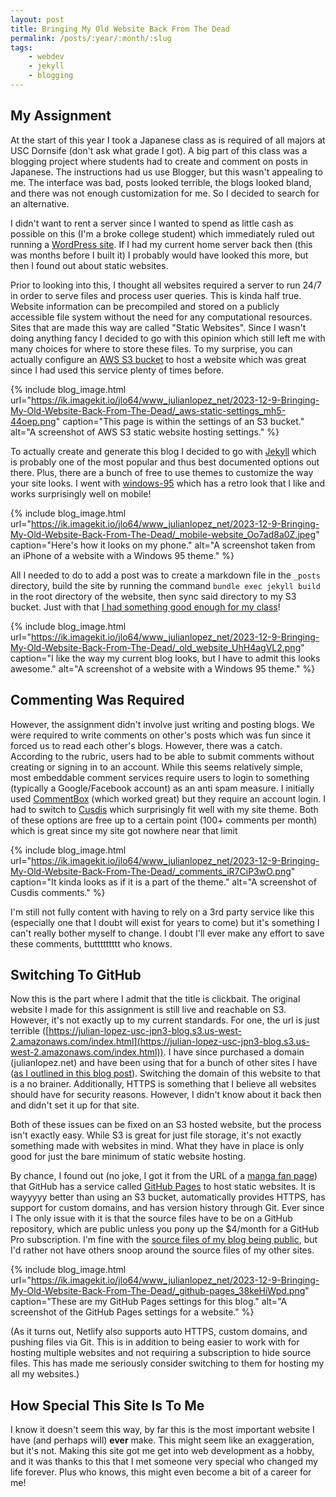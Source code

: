 ```yaml
---
layout: post
title: Bringing My Old Website Back From The Dead
permalink: /posts/:year/:month/:slug
tags:
    - webdev
    - jekyll
    - blogging
---
```


## My Assignment

At the start of this year I took a Japanese class as is required of all majors at USC Dornsife (don't ask what grade I got). A big part of this class was a blogging project where students had to create and comment on posts in Japanese. The instructions had us use Blogger, but this wasn't appealing to me. The interface was bad, posts looked terrible, the blogs looked bland, and there was not enough customization for me. So I decided to search for an alternative.

I didn't want to rent a server since I wanted to spend as little cash as possible on this (I'm a broke college student) which immediately ruled out running a [WordPress site](https://wordpress.com). If I had my current home server back then (this was months before I built it) I probably would have looked this more, but then I found out about static websites. 

Prior to looking into this, I thought all websites required a server to run 24/7 in order to serve files and process user queries. This is kinda half true. Website information can be precompiled and stored on a publicly accessible file system without the need for any computational resources. Sites that are made this way are called "Static Websites". Since I wasn't doing anything fancy I decided to go with this opinion which still left me with many choices for where to store these files. To my surprise, you can actually configure an [AWS S3 bucket](https://docs.aws.amazon.com/AmazonS3/latest/userguide/WebsiteHosting.html) to host a website which was great since I had used this service plenty of times before.

{% include blog_image.html url="https://ik.imagekit.io/jlo64/www_julianlopez_net/2023-12-9-Bringing-My-Old-Website-Back-From-The-Dead/_aws-static-settings_mh5-44oep.png" caption="This page is within the settings of an S3 bucket." alt="A screenshot of AWS S3 static website hosting settings." %}

To actually create and generate this blog I decided to go with [Jekyll](https://jekyllrb.com/) which is probably one of the most popular and thus best documented options out there. Plus, there are a bunch of free to use themes to customize the way your site looks. I went with [windows-95](https://github.com/h01000110/windows-95) which has a retro look that I like and works surprisingly well on mobile!

{% include blog_image.html url="https://ik.imagekit.io/jlo64/www_julianlopez_net/2023-12-9-Bringing-My-Old-Website-Back-From-The-Dead/_mobile-website_Oo7ad8a0Z.jpeg" caption="Here's how it looks on my phone." alt="A screenshot taken from an iPhone of a website with a Windows 95 theme." %}

All I needed to do to add a post was to create a markdown file in the `_posts` directory, build the site by running the command `bundle exec jekyll build` in the root directory of the website, then sync said directory to my S3 bucket. Just with that [I had something good enough for my class](http://julian-lopez-usc-jpn3-blog.s3.us-west-2.amazonaws.com/index.html)!

{% include blog_image.html url="https://ik.imagekit.io/jlo64/www_julianlopez_net/2023-12-9-Bringing-My-Old-Website-Back-From-The-Dead/_old_website_UhH4agVL2.png" caption="I like the way my current blog looks, but I have to admit this looks awesome." alt="A screenshot of a website with a Windows 95 theme." %}

## Commenting Was Required

However, the assignment didn't involve just writing and posting blogs. We were required to write comments on other's posts which was fun since it forced us to read each other's blogs. However, there was a catch. According to the rubric, users had to be able to submit comments without creating or signing in to an account. While this seems relatively simple, most embeddable comment services require users to login to something (typically a Google/Facebook account) as an anti spam measure. I initially used [CommentBox](https://commentbox.io) (which worked great) but they require an account login. I had to switch to [Cusdis](https://cusdis.com/#pricing) which surprisingly fit well with my site theme. Both of these options are free up to a certain point (100+ comments per month) which is great since my site got nowhere near that limit

{% include blog_image.html url="https://ik.imagekit.io/jlo64/www_julianlopez_net/2023-12-9-Bringing-My-Old-Website-Back-From-The-Dead/_comments_iR7CiP3wO.png" caption="It kinda looks as if it is a part of the theme." alt="A screenshot of Cusdis comments." %}

I'm still not fully content with having to rely on a 3rd party service like this (especially one that I doubt will exist for years to come) but it's something I can't really bother myself to change. I doubt I'll ever make any effort to save these comments, buttttttttt who knows.

## Switching To GitHub

Now this is the part where I admit that the title is clickbait. The original website I made for this assignment is still live and reachable on S3. However, it's not exactly up to my current standards. For one, the url is just terrible ([https://julian-lopez-usc-jpn3-blog.s3.us-west-2.amazonaws.com/index.html](https://julian-lopez-usc-jpn3-blog.s3.us-west-2.amazonaws.com/index.html)). I have since purchased a domain (julianlopez.net) and have been using that for a bunch of other sites I have ([as I outlined in this blog post](/posts/2023/11/setting-up-my-domain)). Switching the domain of this website to that is a no brainer. Additionally, HTTPS is something that I believe all websites should have for security reasons. However, I didn't know about it back then and didn't set it up for that site. 

Both of these issues can be fixed on an S3 hosted website, but the process isn't exactly easy. While S3 is great for just file storage, it's not exactly something made with websites in mind. What they have in place is only good for just the bare minimum of static website hosting.

By chance, I found out (no joke, I got it from the URL of a [manga fan page](https://hiatus-hiatus.github.io)) that GitHub has a service called [GitHub Pages](https://pages.github.com) to host static websites. It is wayyyyy better than using an S3 bucket, automatically provides HTTPS, has support for custom domains, and has version history through Git. Ever since I The only issue with it is that the source files have to be on a GitHub repository, which are public unless you pony up the $4/month for a GitHub Pro subscription. I'm fine with the [source files of my blog being public](https://github.com/JLO64/JLO64.github.io), but I'd rather not have others snoop around the source files of my other sites.

{% include blog_image.html url="https://ik.imagekit.io/jlo64/www_julianlopez_net/2023-12-9-Bringing-My-Old-Website-Back-From-The-Dead/_github-pages_38keHiWpd.png" caption="These are my GitHub Pages settings for this blog." alt="A screenshot of the GitHub Pages settings for a website." %}

(As it turns out, Netlify also supports auto HTTPS, custom domains, and pushing files via Git. This is in addition to being easier to work with for hosting multiple websites and not requiring a subscription to hide source files. This has made me seriously consider switching to them for hosting my all my websites.)

## How Special This Site Is To Me

I know it doesn't seem this way, by far this is the most important website I have (and perhaps will) **ever** make. This might seem like an exaggeration, but it's not. Making this site got me get into web development as a hobby, and it was thanks to this that I met someone very special who changed my life forever. Plus who knows, this might even become a bit of a career for me!